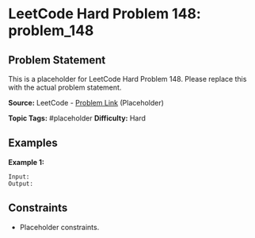 # LeetCode Hard Problem 148: problem_148

## Problem Statement

This is a placeholder for LeetCode Hard Problem 148.
Please replace this with the actual problem statement.

**Source:** LeetCode - [Problem Link](https://leetcode.com/problems/problem-148/) (Placeholder)

**Topic Tags:** #placeholder
**Difficulty:** Hard

## Examples

**Example 1:**

```
Input:
Output:
```

## Constraints

- Placeholder constraints.
